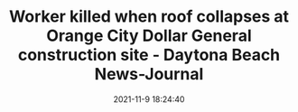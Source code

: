---
"title": "Worker killed when roof collapses at Orange City Dollar General construction site - Daytona Beach News-Journal"
"date": "2021-11-9 18:24:40"
"feed_name": "GOOGLENEWSCONSTRUCTION"
"feed_website": "https://news.google.com/search?q=construction%2Bincident&hl=en-US&gl=US&ceid=US:en"
"feed_rss": "https://news.google.com/rss/search?q=construction%2Bincident&hl=en-US&gl=US&ceid=US:en"
"link": "https://www.news-journalonline.com/story/news/2021/11/09/man-killed-roof-collapse-construction-site-orange-city/6353953001/"
"source": "{'href': 'https://www.news-journalonline.com', 'title': 'Daytona Beach News-Journal'}"
"file": "_posts/2021-1-1-c66d18df8c3d87b913cc68e7fbf694f65737eb95.md"
"accident": "1"
"drilling": "0"
"dead": "1"
"injured": "0"
"arrested": "0"
"place": "orange city"
"where": "construction site"
"causes": "collapse"
"place_uri": "http://en.wikipedia.org/wiki/Orange_City%2C_Florida"
---